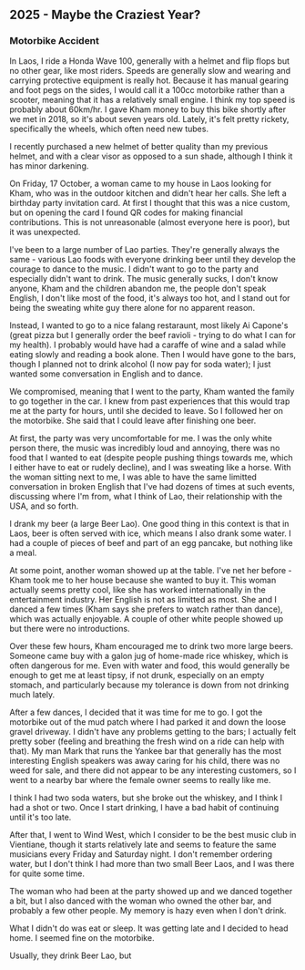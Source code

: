 ## 2025 - Maybe the Craziest Year?




### Motorbike Accident

In Laos, I ride a Honda Wave 100, generally with a helmet and flip flops but no other gear, like most riders. Speeds are generally slow and wearing and carrying protective equipment is really hot. Because it has manual gearing and foot pegs on the sides, I would call it a 100cc motorbike rather than a scooter, meaning that it has a relatively small engine. I think my top speed is probably about 60km/hr. I gave Kham money to buy this bike shortly after we met in 2018, so it's about seven years old. Lately, it's felt pretty rickety, specifically the wheels, which often need new tubes. 

I recently purchased a new helmet of better quality than my previous helmet, and with a clear visor as opposed to a sun shade, although I think it has minor darkening. 

On Friday, 17 October, a woman came to my house in Laos looking for Kham, who was in the outdoor kitchen and didn't hear her calls. She left a birthday party invitation card. At first I thought that this was a nice custom, but on opening the card I found QR codes for making financial contributions. This is not unreasonable (almost everyone here is poor), but it was unexpected.

I've been to a large number of Lao parties. They're generally always the same - various Lao foods with everyone drinking beer until they develop the courage to dance to the music. I didn't want to go to the party and especially didn't want to drink. The music generally sucks, I don't know anyone, Kham and the children abandon me, the people don't speak English, I don't like most of the food, it's always too hot, and I stand out for being the sweating white guy there alone for no apparent reason.

Instead, I wanted to go to a nice falang restaraunt, most likely Ai Capone's (great pizza but I generally order the beef ravioli - trying to do what I can for my health). I probably would have had a caraffe of wine and a salad while eating slowly and reading a book alone. Then I would have gone to the bars, though I planned not to drink alcohol (I now pay for soda water); I just wanted some conversation in English and to dance.

We compromised, meaning that I went to the party, Kham wanted the family to go together in the car. I knew from past experiences that this would trap me at the party for hours, until she decided to leave. So I followed her on the motorbike. She said that I could leave after finishing one beer.

At first, the party was very uncomfortable for me. I was the only white person there, the music was incredibly loud and annoying, there was no food that I wanted to eat (despite people pushing things towards me, which I either have to eat or rudely decline), and I was sweating like a horse. With the woman sitting next to me, I was able to have the same limitted conversation in broken English that I've had dozens of times at such events, discussing where I'm from, what I think of Lao, their relationship with the USA, and so forth.

I drank my beer (a large Beer Lao). One good thing in this context is that in Laos, beer is often served with ice, which means I also drank some water. I had a couple of pieces of beef and part of an egg pancake, but nothing like a meal. 

At some point, another woman showed up at the table. I've net her before - Kham took me to her house because she wanted to buy it. This woman actually seems pretty cool, like she has worked internationally in the entertainment industry. Her English is not as limitted as most. She and I danced a few times (Kham says she prefers to watch rather than dance), which was actually enjoyable. A couple of other white people showed up but there were no introductions. 

Over these few hours, Kham encouraged me to drink two more large beers. Someone came buy with a galon jug of home-made rice whiskey, which is often dangerous for me. Even with water and food, this would generally be enough to get me at least tipsy, if not drunk, especially on an empty stomach, and particularly because my tolerance is down from not drinking much lately. 

After a few dances, I decided that it was time for me to go. I got the motorbike out of the mud patch where I had parked it and down the loose gravel driveway. I didn't have any problems getting to the bars; I actually felt pretty sober (feeling and breathing the fresh wind on a ride can help with that). My man Mark that runs the Yankee bar that generally has the most interesting English speakers was away caring for his child, there was no weed for sale, and there did not appear to be any interesting customers, so I went to a nearby bar where the female owner seems to really like me.

I think I had two soda waters, but she broke out the whiskey, and I think I had a shot or two. Once I start drinking, I have a bad habit of continuing until it's too late.

After that, I went to Wind West, which I consider to be the best music club in Vientiane, though it starts relatively late and seems to feature the same musicians every Friday and Saturday night. I don't remember ordering water, but I don't think I had more than two small Beer Laos, and I was there for quite some time.

The woman who had been at the party showed up and we danced together a bit, but I also danced with the woman who owned the other bar, and probably a few other people. My memory is hazy even when I don't drink.

What I didn't do was eat or sleep. It was getting late and I decided to head home. I seemed fine on the motorbike.















 Usually, they drink Beer Lao, but 